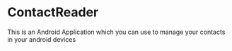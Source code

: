 # ContactReader
This is an Android Application which you can use to manage your  contacts in your android devices 
